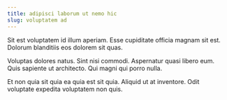 ```yaml
---
title: adipisci laborum ut nemo hic
slug: voluptatem ad
---
```


Sit est voluptatem id illum aperiam. Esse cupiditate officia magnam sit est. Dolorum blanditiis eos dolorem sit quas.

Voluptas dolores natus. Sint nisi commodi. Aspernatur quasi libero eum. Quis sapiente ut architecto. Qui magni qui porro nulla.

Et non quia sit quia ea quia est sit quia. Aliquid ut at inventore. Odit voluptate expedita voluptatem non quis.
